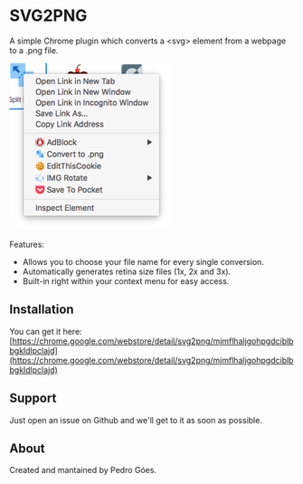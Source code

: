 SVG2PNG
========

A simple Chrome plugin which converts a \<svg\> element from a webpage to a .png file.
 
![image](demo.png)

Features:

- Allows you to choose your file name for every single conversion.
- Automatically generates retina size files (1x, 2x and 3x).
- Built-in right within your context menu for easy access.


Installation
--------
You can get it here: [https://chrome.google.com/webstore/detail/svg2png/mjmflhaljgohpgdciblbbgkldlpclajd](https://chrome.google.com/webstore/detail/svg2png/mjmflhaljgohpgdciblbbgkldlpclajd)

Support
--------
Just open an issue on Github and we'll get to it as soon as possible.

About
--------
Created and mantained by Pedro Góes.